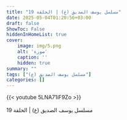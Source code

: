 ```yaml
---
title: "مسلسل يوسف الصديق (ع) | الحلقة 19"
date: 2025-05-04T01:20:56+03:00
draft: false
ShowToc: False
hiddenInHomeList: true
cover:
    image: img/5.png
    alt: 'صورة'
    caption: ''
    hidden: true
summary: ""
tags: ["مسلسل يوسف الصديق (ع)"]
categories: []
---
```


{{< youtube 5LNA71iF9Zo >}}  
 <br>
مسلسل يوسف الصديق (ع) | الحلقة 19